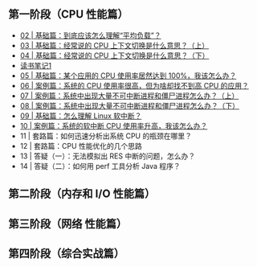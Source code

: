 ## 第一阶段（CPU 性能篇）

- [02 | 基础篇：到底应该怎么理解“平均负载”？](./02.md)
- [03 | 基础篇：经常说的 CPU 上下文切换是什么意思？（上）](./03.md)
- [04 | 基础篇：经常说的 CPU 上下文切换是什么意思？（下）](./04.md)
- [读书笔记1](./notes01.md)
- [05 | 基础篇：某个应用的 CPU 使用率居然达到 100%，我该怎么办？](./05.md)
- [06 | 案例篇：系统的 CPU 使用率很高，但为啥却找不到高 CPU 的应用？](./06.md)
- [07 | 案例篇：系统中出现大量不可中断进程和僵尸进程怎么办？（上）](./07.md)
- [08 | 案例篇：系统中出现大量不可中断进程和僵尸进程怎么办？（下）](./08.md)
- [09 | 基础篇：怎么理解 Linux 软中断？](./09.md)
- [10 | 案例篇：系统的软中断 CPU 使用率升高，我该怎么办？](./10.md)
- 11 | 套路篇：如何迅速分析出系统 CPU 的瓶颈在哪里？
- 12 | 套路篇：CPU 性能优化的几个思路
- 13 | 答疑（一）：无法模拟出 RES 中断的问题，怎么办？
- 14 | 答疑（二）：如何用 perf 工具分析 Java 程序？

## 第二阶段（内存和 I/O 性能篇）

## 第三阶段（网络 性能篇）

## 第四阶段（综合实战篇）
